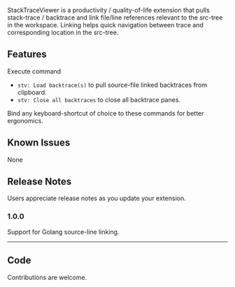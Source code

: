 StackTraceViewer is a productivity / quality-of-life extension that pulls
 stack-trace / backtrace and link file/line references relevant to the src-tree
 in the workspace. Linking helps quick navigation between trace and
 corresponding location in the src-tree.

## Features

Execute command
* `stv: Load backtrace(s)` to pull source-file linked backtraces from clipboard.
* `stv: Close all backtraces` to close all backtrace panes.

Bind any keyboard-shortcut of choice to these commands for better ergonomics.

## Known Issues

None

## Release Notes

Users appreciate release notes as you update your extension.

### 1.0.0

Support for Golang source-line linking.

---

## Code

Contributions are welcome.